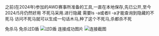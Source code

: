 之前(在2024年)参加的AWD赛事所准备的工具,一直在本地保存,先已公开,至今2024/5月仍然好用
不死马采用.进行隐藏
需要ls -a或者ll -a才能查询到隐藏的不死马
访问不死马就可以生成一句话木马,种了这个不死马,杀都杀不死

免杀马
免杀过D盾
![过D盾](https://github.com/xgodyu/Awd-prepare/assets/108613516/32be7e09-a786-41d5-b454-15fee843b3de)
连接成功图片
![连接截图](https://github.com/xgodyu/Awd-prepare/assets/108613516/793d2589-0219-49f4-89cb-b76a6c4d7521)
